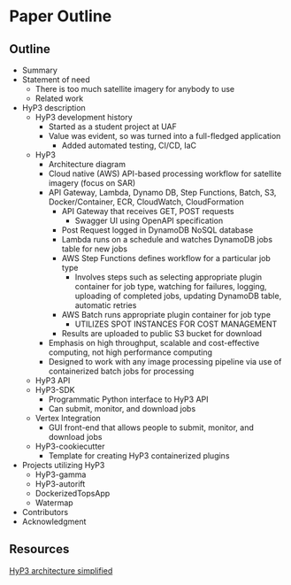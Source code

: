 # Paper Outline

## Outline
- Summary
- Statement of need
    - There is too much satellite imagery for anybody to use
    - Related work
- HyP3 description
    - HyP3 development history
        - Started as a student project at UAF
        - Value was evident, so was turned into a full-fledged application
            - Added automated testing, CI/CD, IaC
    - HyP3
        - Architecture diagram
        - Cloud native (AWS) API-based processing workflow for satellite imagery (focus on SAR)
        - API Gateway, Lambda, Dynamo DB, Step Functions, Batch, S3, Docker/Container, ECR, CloudWatch, CloudFormation
            - API Gateway that receives GET, POST requests
                - Swagger UI using OpenAPI specification
            - Post Request logged in DynamoDB NoSQL database
            - Lambda runs on a schedule and watches DynamoDB jobs table for new jobs
            - AWS Step Functions defines workflow for a particular job type
                - Involves steps such as selecting appropriate plugin container for job type, watching for failures, logging, uploading of completed jobs, updating DynamoDB table, automatic retries
            - AWS Batch runs appropriate plugin container for job type
                - UTILIZES SPOT INSTANCES FOR COST MANAGEMENT
            - Results are uploaded to public S3 bucket for download
        - Emphasis on high throughput, scalable and cost-effective computing, not high performance computing
        - Designed to work with any image processing pipeline via use of containerized batch jobs for processing
    - HyP3 API
    - HyP3-SDK
        - Programmatic Python interface to HyP3 API
        - Can submit, monitor, and download jobs
    - Vertex Integration
        - GUI front-end that allows people to submit, monitor, and download jobs
    - HyP3-cookiecutter
        - Template for creating HyP3 containerized plugins
- Projects utilizing HyP3
    - HyP3-gamma
    - HyP3-autorift
    - DockerizedTopsApp
    - Watermap
- Contributors
- Acknowledgment

## Resources
[HyP3 architecture simplified](https://docs.google.com/document/d/1HcSmjMB9YSBgyqb6WBZpu0euvIrzLlzLuCOI1cssGA0/edit)
